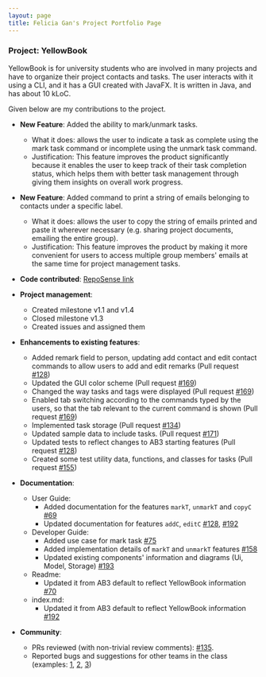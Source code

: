 ```yaml
---
layout: page
title: Felicia Gan's Project Portfolio Page
---
```


### Project: YellowBook

YellowBook is for university students who are involved in many projects and have to organize their project contacts and tasks. The user interacts with it using a CLI, and it has a GUI created with JavaFX. It is written in Java, and has about 10 kLoC.

Given below are my contributions to the project.

* **New Feature**: Added the ability to mark/unmark tasks.
    * What it does: allows the user to indicate a task as complete using the mark task command or incomplete using the
    unmark task command.
    * Justification: This feature improves the product significantly because it enables the user to keep track of their
    task completion status, which helps them with better task management through giving them insights on overall work
    progress.


* **New Feature**: Added command to print a string of emails belonging to contacts under a specific label.
    * What it does: allows the user to copy the string of emails printed and paste it wherever necessary (e.g. sharing
    project documents, emailing the entire group).
    * Justification: This feature improves the product by making it more convenient for users to access multiple group
    members' emails at the same time for project management tasks.


* **Code contributed**: [RepoSense link](https://nus-cs2103-ay2223s1.github.io/tp-dashboard/?search=feliciagan&breakdown=true)


* **Project management**:
    * Created milestone v1.1 and v1.4
    * Closed milestone v1.3
    * Created issues and assigned them


* **Enhancements to existing features**:
    * Added remark field to person, updating add contact and edit contact commands to allow users to add and edit
    remarks (Pull request [#128](https://github.com/AY2223S1-CS2103T-F11-4/tp/pull/128))
    * Updated the GUI color scheme (Pull request [#169](https://github.com/AY2223S1-CS2103T-F11-4/tp/pull/169))
    * Changed the way tasks and tags were displayed
    (Pull request [#169](https://github.com/AY2223S1-CS2103T-F11-4/tp/pull/169))
    * Enabled tab switching according to the commands typed by the users, so that the tab relevant to the current
    command is shown (Pull request [#169](https://github.com/AY2223S1-CS2103T-F11-4/tp/pull/169))
    * Implemented task storage (Pull request [#134](https://github.com/AY2223S1-CS2103T-F11-4/tp/pull/134))
    * Updated sample data to include tasks. (Pull request [#171](https://github.com/AY2223S1-CS2103T-F11-4/tp/pull/171))
    * Updated tests to reflect changes to AB3 starting features
    (Pull request [#128](https://github.com/AY2223S1-CS2103T-F11-4/tp/pull/128))
    * Created some test utility data, functions, and classes for tasks
    (Pull request [#155](https://github.com/AY2223S1-CS2103T-F11-4/tp/pull/155))


* **Documentation**:
    * User Guide:
        * Added documentation for the features `markT`, `unmarkT` and `copyC`
        [#69](https://github.com/AY2223S1-CS2103T-F11-4/tp/pull/69)
        * Updated documentation for features `addC`, `editC`
        [#128](https://github.com/AY2223S1-CS2103T-F11-4/tp/pull/128),
        [#192](https://github.com/AY2223S1-CS2103T-F11-4/tp/pull/192)
    * Developer Guide:
        * Added use case for mark task [#75](https://github.com/AY2223S1-CS2103T-F11-4/tp/pull/75)
        * Added implementation details of `markT` and `unmarkT` features
        [#158](https://github.com/AY2223S1-CS2103T-F11-4/tp/pull/158)
        * Updated existing components' information and diagrams (Ui, Model, Storage)
        [#193](https://github.com/AY2223S1-CS2103T-F11-4/tp/pull/193)
    * Readme:
        * Updated it from AB3 default to reflect YellowBook information
        [#70](https://github.com/AY2223S1-CS2103T-F11-4/tp/pull/70)
    * index.md:
        * Updated it from AB3 default to reflect YellowBook information
        [#192](https://github.com/AY2223S1-CS2103T-F11-4/tp/pull/192)


* **Community**:
    * PRs reviewed (with non-trivial review comments):
    [#135](https://github.com/AY2223S1-CS2103T-F11-4/tp/pull/135).
    * Reported bugs and suggestions for other teams in the class (examples:
    [1](https://github.com/AY2223S1-CS2103T-T10-2/tp/issues/151),
    [2](https://github.com/AY2223S1-CS2103T-T10-2/tp/issues/149),
    [3](https://github.com/AY2223S1-CS2103T-T10-2/tp/issues/170))
